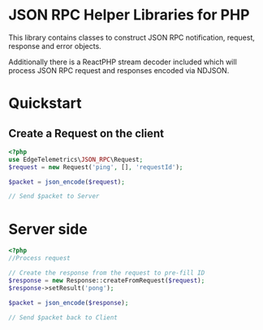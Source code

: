 # JSON RPC Helper Libraries for PHP

This library contains classes to construct JSON RPC notification, request, response and error objects.

Additionally there is a ReactPHP stream decoder included which will process JSON RPC request and responses encoded via NDJSON.

# Quickstart

## Create a Request on the client
```php
<?php
use EdgeTelemetrics\JSON_RPC\Request;
$request = new Request('ping', [], 'requestId');

$packet = json_encode($request);

// Send $packet to Server
````

# Server side
```php
<?php
//Process request

// Create the response from the request to pre-fill ID
$response = new Response::createFromRequest($request);
$response->setResult('pong');

$packet = json_encode($response);

// Send $packet back to Client

```